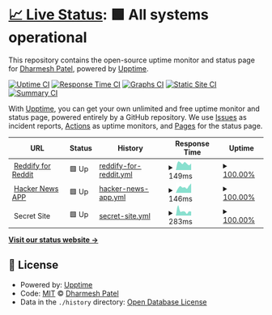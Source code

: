 # [📈 Live Status](https://premii.github.io/upptime): <!--live status--> **🟩 All systems operational**

This repository contains the open-source uptime monitor and status page for [Dharmesh Patel](http://premii.com), powered by [Upptime](https://github.com/upptime/upptime).

[![Uptime CI](https://github.com/koj-co/upptime/workflows/Uptime%20CI/badge.svg)](https://github.com/koj-co/upptime/actions?query=workflow%3A%22Uptime+CI%22)
[![Response Time CI](https://github.com/koj-co/upptime/workflows/Response%20Time%20CI/badge.svg)](https://github.com/koj-co/upptime/actions?query=workflow%3A%22Response+Time+CI%22)
[![Graphs CI](https://github.com/koj-co/upptime/workflows/Graphs%20CI/badge.svg)](https://github.com/koj-co/upptime/actions?query=workflow%3A%22Graphs+CI%22)
[![Static Site CI](https://github.com/koj-co/upptime/workflows/Static%20Site%20CI/badge.svg)](https://github.com/koj-co/upptime/actions?query=workflow%3A%22Static+Site+CI%22)
[![Summary CI](https://github.com/koj-co/upptime/workflows/Summary%20CI/badge.svg)](https://github.com/koj-co/upptime/actions?query=workflow%3A%22Summary+CI%22)

With [Upptime](https://upptime.js.org), you can get your own unlimited and free uptime monitor and status page, powered entirely by a GitHub repository. We use [Issues](https://github.com/premii/upptime/issues) as incident reports, [Actions](https://github.com/premii/upptime/actions) as uptime monitors, and [Pages](https://premii.github.io/upptime) for the status page.

<!--start: status pages-->
<!-- This summary is generated by Upptime (https://github.com/upptime/upptime) -->
<!-- Do not edit this manually, your changes will be overwritten -->
<!-- prettier-ignore -->
| URL | Status | History | Response Time | Uptime |
| --- | ------ | ------- | ------------- | ------ |
| <img alt="" src="https://favicons.githubusercontent.com/reddit.premii.com" height="13"> [Reddify for Reddit](https://reddit.premii.com) | 🟩 Up | [reddify-for-reddit.yml](https://github.com/premii/upptime/commits/HEAD/history/reddify-for-reddit.yml) | <details><summary><img alt="Response time graph" src="./graphs/reddify-for-reddit/response-time-week.png" height="20"> 149ms</summary><br><a href="https://premii.github.io/upptime/history/reddify-for-reddit"><img alt="Response time 202" src="https://img.shields.io/endpoint?url=https%3A%2F%2Fraw.githubusercontent.com%2Fpremii%2Fupptime%2FHEAD%2Fapi%2Freddify-for-reddit%2Fresponse-time.json"></a><br><a href="https://premii.github.io/upptime/history/reddify-for-reddit"><img alt="24-hour response time 93" src="https://img.shields.io/endpoint?url=https%3A%2F%2Fraw.githubusercontent.com%2Fpremii%2Fupptime%2FHEAD%2Fapi%2Freddify-for-reddit%2Fresponse-time-day.json"></a><br><a href="https://premii.github.io/upptime/history/reddify-for-reddit"><img alt="7-day response time 149" src="https://img.shields.io/endpoint?url=https%3A%2F%2Fraw.githubusercontent.com%2Fpremii%2Fupptime%2FHEAD%2Fapi%2Freddify-for-reddit%2Fresponse-time-week.json"></a><br><a href="https://premii.github.io/upptime/history/reddify-for-reddit"><img alt="30-day response time 185" src="https://img.shields.io/endpoint?url=https%3A%2F%2Fraw.githubusercontent.com%2Fpremii%2Fupptime%2FHEAD%2Fapi%2Freddify-for-reddit%2Fresponse-time-month.json"></a><br><a href="https://premii.github.io/upptime/history/reddify-for-reddit"><img alt="1-year response time 202" src="https://img.shields.io/endpoint?url=https%3A%2F%2Fraw.githubusercontent.com%2Fpremii%2Fupptime%2FHEAD%2Fapi%2Freddify-for-reddit%2Fresponse-time-year.json"></a></details> | <details><summary><a href="https://premii.github.io/upptime/history/reddify-for-reddit">100.00%</a></summary><a href="https://premii.github.io/upptime/history/reddify-for-reddit"><img alt="All-time uptime 100.00%" src="https://img.shields.io/endpoint?url=https%3A%2F%2Fraw.githubusercontent.com%2Fpremii%2Fupptime%2FHEAD%2Fapi%2Freddify-for-reddit%2Fuptime.json"></a><br><a href="https://premii.github.io/upptime/history/reddify-for-reddit"><img alt="24-hour uptime 100.00%" src="https://img.shields.io/endpoint?url=https%3A%2F%2Fraw.githubusercontent.com%2Fpremii%2Fupptime%2FHEAD%2Fapi%2Freddify-for-reddit%2Fuptime-day.json"></a><br><a href="https://premii.github.io/upptime/history/reddify-for-reddit"><img alt="7-day uptime 100.00%" src="https://img.shields.io/endpoint?url=https%3A%2F%2Fraw.githubusercontent.com%2Fpremii%2Fupptime%2FHEAD%2Fapi%2Freddify-for-reddit%2Fuptime-week.json"></a><br><a href="https://premii.github.io/upptime/history/reddify-for-reddit"><img alt="30-day uptime 100.00%" src="https://img.shields.io/endpoint?url=https%3A%2F%2Fraw.githubusercontent.com%2Fpremii%2Fupptime%2FHEAD%2Fapi%2Freddify-for-reddit%2Fuptime-month.json"></a><br><a href="https://premii.github.io/upptime/history/reddify-for-reddit"><img alt="1-year uptime 100.00%" src="https://img.shields.io/endpoint?url=https%3A%2F%2Fraw.githubusercontent.com%2Fpremii%2Fupptime%2FHEAD%2Fapi%2Freddify-for-reddit%2Fuptime-year.json"></a></details>
| <img alt="" src="https://favicons.githubusercontent.com/hn.premii.com" height="13"> [Hacker News APP](https://hn.premii.com) | 🟩 Up | [hacker-news-app.yml](https://github.com/premii/upptime/commits/HEAD/history/hacker-news-app.yml) | <details><summary><img alt="Response time graph" src="./graphs/hacker-news-app/response-time-week.png" height="20"> 146ms</summary><br><a href="https://premii.github.io/upptime/history/hacker-news-app"><img alt="Response time 194" src="https://img.shields.io/endpoint?url=https%3A%2F%2Fraw.githubusercontent.com%2Fpremii%2Fupptime%2FHEAD%2Fapi%2Fhacker-news-app%2Fresponse-time.json"></a><br><a href="https://premii.github.io/upptime/history/hacker-news-app"><img alt="24-hour response time 106" src="https://img.shields.io/endpoint?url=https%3A%2F%2Fraw.githubusercontent.com%2Fpremii%2Fupptime%2FHEAD%2Fapi%2Fhacker-news-app%2Fresponse-time-day.json"></a><br><a href="https://premii.github.io/upptime/history/hacker-news-app"><img alt="7-day response time 146" src="https://img.shields.io/endpoint?url=https%3A%2F%2Fraw.githubusercontent.com%2Fpremii%2Fupptime%2FHEAD%2Fapi%2Fhacker-news-app%2Fresponse-time-week.json"></a><br><a href="https://premii.github.io/upptime/history/hacker-news-app"><img alt="30-day response time 170" src="https://img.shields.io/endpoint?url=https%3A%2F%2Fraw.githubusercontent.com%2Fpremii%2Fupptime%2FHEAD%2Fapi%2Fhacker-news-app%2Fresponse-time-month.json"></a><br><a href="https://premii.github.io/upptime/history/hacker-news-app"><img alt="1-year response time 194" src="https://img.shields.io/endpoint?url=https%3A%2F%2Fraw.githubusercontent.com%2Fpremii%2Fupptime%2FHEAD%2Fapi%2Fhacker-news-app%2Fresponse-time-year.json"></a></details> | <details><summary><a href="https://premii.github.io/upptime/history/hacker-news-app">100.00%</a></summary><a href="https://premii.github.io/upptime/history/hacker-news-app"><img alt="All-time uptime 99.99%" src="https://img.shields.io/endpoint?url=https%3A%2F%2Fraw.githubusercontent.com%2Fpremii%2Fupptime%2FHEAD%2Fapi%2Fhacker-news-app%2Fuptime.json"></a><br><a href="https://premii.github.io/upptime/history/hacker-news-app"><img alt="24-hour uptime 100.00%" src="https://img.shields.io/endpoint?url=https%3A%2F%2Fraw.githubusercontent.com%2Fpremii%2Fupptime%2FHEAD%2Fapi%2Fhacker-news-app%2Fuptime-day.json"></a><br><a href="https://premii.github.io/upptime/history/hacker-news-app"><img alt="7-day uptime 100.00%" src="https://img.shields.io/endpoint?url=https%3A%2F%2Fraw.githubusercontent.com%2Fpremii%2Fupptime%2FHEAD%2Fapi%2Fhacker-news-app%2Fuptime-week.json"></a><br><a href="https://premii.github.io/upptime/history/hacker-news-app"><img alt="30-day uptime 100.00%" src="https://img.shields.io/endpoint?url=https%3A%2F%2Fraw.githubusercontent.com%2Fpremii%2Fupptime%2FHEAD%2Fapi%2Fhacker-news-app%2Fuptime-month.json"></a><br><a href="https://premii.github.io/upptime/history/hacker-news-app"><img alt="1-year uptime 99.99%" src="https://img.shields.io/endpoint?url=https%3A%2F%2Fraw.githubusercontent.com%2Fpremii%2Fupptime%2FHEAD%2Fapi%2Fhacker-news-app%2Fuptime-year.json"></a></details>
| <img alt="" src="https://favicons.githubusercontent.com/null" height="13"> Secret Site | 🟩 Up | [secret-site.yml](https://github.com/premii/upptime/commits/HEAD/history/secret-site.yml) | <details><summary><img alt="Response time graph" src="./graphs/secret-site/response-time-week.png" height="20"> 283ms</summary><br><a href="https://premii.github.io/upptime/history/secret-site"><img alt="Response time 253" src="https://img.shields.io/endpoint?url=https%3A%2F%2Fraw.githubusercontent.com%2Fpremii%2Fupptime%2FHEAD%2Fapi%2Fsecret-site%2Fresponse-time.json"></a><br><a href="https://premii.github.io/upptime/history/secret-site"><img alt="24-hour response time 297" src="https://img.shields.io/endpoint?url=https%3A%2F%2Fraw.githubusercontent.com%2Fpremii%2Fupptime%2FHEAD%2Fapi%2Fsecret-site%2Fresponse-time-day.json"></a><br><a href="https://premii.github.io/upptime/history/secret-site"><img alt="7-day response time 283" src="https://img.shields.io/endpoint?url=https%3A%2F%2Fraw.githubusercontent.com%2Fpremii%2Fupptime%2FHEAD%2Fapi%2Fsecret-site%2Fresponse-time-week.json"></a><br><a href="https://premii.github.io/upptime/history/secret-site"><img alt="30-day response time 273" src="https://img.shields.io/endpoint?url=https%3A%2F%2Fraw.githubusercontent.com%2Fpremii%2Fupptime%2FHEAD%2Fapi%2Fsecret-site%2Fresponse-time-month.json"></a><br><a href="https://premii.github.io/upptime/history/secret-site"><img alt="1-year response time 253" src="https://img.shields.io/endpoint?url=https%3A%2F%2Fraw.githubusercontent.com%2Fpremii%2Fupptime%2FHEAD%2Fapi%2Fsecret-site%2Fresponse-time-year.json"></a></details> | <details><summary><a href="https://premii.github.io/upptime/history/secret-site">100.00%</a></summary><a href="https://premii.github.io/upptime/history/secret-site"><img alt="All-time uptime 99.94%" src="https://img.shields.io/endpoint?url=https%3A%2F%2Fraw.githubusercontent.com%2Fpremii%2Fupptime%2FHEAD%2Fapi%2Fsecret-site%2Fuptime.json"></a><br><a href="https://premii.github.io/upptime/history/secret-site"><img alt="24-hour uptime 100.00%" src="https://img.shields.io/endpoint?url=https%3A%2F%2Fraw.githubusercontent.com%2Fpremii%2Fupptime%2FHEAD%2Fapi%2Fsecret-site%2Fuptime-day.json"></a><br><a href="https://premii.github.io/upptime/history/secret-site"><img alt="7-day uptime 100.00%" src="https://img.shields.io/endpoint?url=https%3A%2F%2Fraw.githubusercontent.com%2Fpremii%2Fupptime%2FHEAD%2Fapi%2Fsecret-site%2Fuptime-week.json"></a><br><a href="https://premii.github.io/upptime/history/secret-site"><img alt="30-day uptime 100.00%" src="https://img.shields.io/endpoint?url=https%3A%2F%2Fraw.githubusercontent.com%2Fpremii%2Fupptime%2FHEAD%2Fapi%2Fsecret-site%2Fuptime-month.json"></a><br><a href="https://premii.github.io/upptime/history/secret-site"><img alt="1-year uptime 99.93%" src="https://img.shields.io/endpoint?url=https%3A%2F%2Fraw.githubusercontent.com%2Fpremii%2Fupptime%2FHEAD%2Fapi%2Fsecret-site%2Fuptime-year.json"></a></details>

<!--end: status pages-->

[**Visit our status website →**](https://premii.github.io/upptime)

## 📄 License

- Powered by: [Upptime](https://github.com/upptime/upptime)
- Code: [MIT](./LICENSE) © [Dharmesh Patel](http://premii.com)
- Data in the `./history` directory: [Open Database License](https://opendatacommons.org/licenses/odbl/1-0/)
